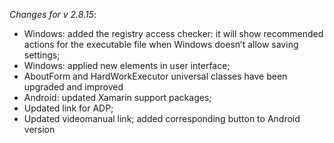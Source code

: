 _Changes for v 2.8.15_:
- Windows: added the registry access checker: it will show recommended actions for the executable file when Windows doesn’t allow saving settings;
- Windows: applied new elements in user interface;
- AboutForm and HardWorkExecutor universal classes have been upgraded and improved
- Android: updated Xamarin support packages;
- Updated link for ADP;
- Updated videomanual link; added corresponding button to Android version
